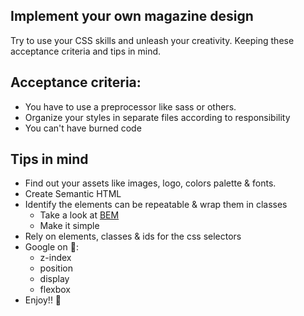 ## Implement your own magazine design

Try to use your CSS skills and unleash your creativity. Keeping these acceptance criteria and tips in mind.

## Acceptance criteria:

- You have to use a preprocessor like sass or others.
- Organize your styles in separate files according to responsibility
- You can't have burned code

## Tips in mind

- Find out your assets like images, logo, colors palette & fonts.
- Create Semantic HTML
- Identify the elements can be repeatable & wrap them in classes
  - Take a look at [BEM](https://animaticss.com/articulo/que-es-bem-css/)
  - Make it simple
- Rely on elements, classes & ids for the css selectors
- Google on 🔎:
  - z-index
  - position
  - display
  - flexbox
- Enjoy!! 🤯
